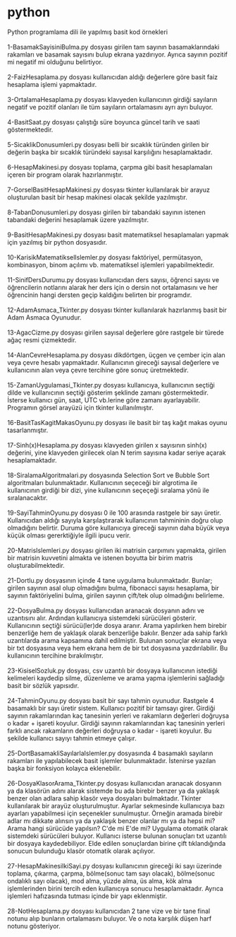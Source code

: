 # python
Python programlama dili ile yapılmış basit kod örnekleri<br><br>
1-BasamakSayisiniBulma.py dosyası girilen tam sayının basamaklarındaki rakamları ve basamak sayısını bulup ekrana yazdırıyor. Ayrıca sayının pozitif mi negatif mi olduğunu belirtiyor.<br><br>
2-FaizHesaplama.py dosyası kullanıcıdan aldığı değerlere göre basit faiz hesaplama işlemi yapmaktadır.<br><br>
3-OrtalamaHesaplama.py dosyası klavyeden kullanıcının girdiği sayıların negatif ve pozitif olanları ile tüm sayıların ortalamasını ayrı ayrı buluyor.<br><br>
4-BasitSaat.py dosyası çalıştığı süre boyunca güncel tarih ve saati göstermektedir.<br><br>
5-SicaklikDonusumleri.py dosyası belli bir sıcaklık türünden girilen bir değerin başka bir sıcaklık türündeki sayısal karşılığını hesaplamaktadır.<br><br>
6-HesapMakinesi.py dosyası toplama, çarpma gibi basit hesaplamaları içeren bir program olarak hazırlanmıştır.<br><br>
7-GorselBasitHesapMakinesi.py dosyası tkinter kullanılarak bir arayuz oluşturulan basit bir hesap makinesi olacak şekilde yazılmıştır.<br><br>
8-TabanDonusumleri.py dosyası girilen bir tabandaki sayının istenen tabandaki değerini hesaplamak üzere yazılmıştır.<br><br>
9-BasitHesapMakinesi.py dosyası basit matematiksel hesaplamaları yapmak için yazılmış bir python dosyasıdır.<br><br>
10-KarisikMatematikselIslemler.py dosyası faktöriyel, permütasyon, kombinasyon, binom açılımı vb. matematiksel işlemleri yapabilmektedir.<br><br>
11-SinifDersDurumu.py dosyası kullanıcıdan ders sayısı, öğrenci sayısı ve öğrencilerin notlarını alarak her ders için o dersin not ortalamasını ve her öğrencinin hangi dersten geçip kaldığını belirten bir programdır.<br><br>
12-AdamAsmaca_Tkinter.py dosyası tkinter kullanılarak hazırlanmış basit bir Adam Asmaca Oyunudur.<br><br>
13-AgacCizme.py dosyası girilen sayısal değerlere göre rastgele bir türede ağaç resmi çizmektedir.<br><br>
14-AlanCevreHesaplama.py dosyası dikdörtgen, üçgen ve çember için alan veya çevre hesabı yapmaktadır. Kullanıcının gireceği sayısal değerlere ve kullanıcının alan veya çevre tercihine göre sonuç üretmektedir.<br><br>
15-ZamanUygulamasi_Tkinter.py dosyası kullanıcıya, kullanıcının seçtiği dilde ve kullanıcının seçtiği gösterim şeklinde zamanı göstermektedir. İsterse kullanıcı gün, saat, UTC vb.lerine göre zamanı ayarlayabilir. Programın görsel arayüzü için tkinter kullanılmıştır.<br><br>
16-BasitTasKagitMakasOyunu.py dosyası ile basit bir taş kağıt makas oyunu tasarlanmıştır.<br><br>
17-Sinh(x)Hesaplama.py dosyası klavyeden girilen x sayısının sinh(x) değerini, yine klavyeden girilecek olan N terim sayısına
kadar seriye açarak hesaplamaktadır.<br><br>
18-SiralamaAlgoritmalari.py dosyasında Selection Sort ve Bubble Sort algoritmaları bulunmaktadır. Kullanıcının seçeceği bir algrotima ile kullanıcının girdiği bir dizi, yine kullanıcının seçeçeği sıralama yönü ile sıralanacaktır.<br><br>
19-SayiTahminOyunu.py dosyası 0 ile 100 arasında rastgele bir sayı üretir. Kullanıcıdan aldığı sayıyla karşılaştırarak kullanıcının tahmininin doğru olup olmadığını belirtir. Duruma göre kullanıcıya gireceği sayının daha büyük veya küçük olması gererktiğiyle ilgili ipucu verir.<br><br>
20-MatrisIslemleri.py dosyası girilen iki matrisin çarpımını yapmakta, girilen bir matrisin kuvvetini almakta ve istenen boyutta bir birim matris oluşturabilmektedir.<br><br>
21-Dortlu.py dosyasının içinde 4 tane uygulama bulunmaktadır. Bunlar; girilen sayının asal olup olmadığını bulma, fibonacci sayısı hesaplama, bir sayının faktöriyelini bulma, girilen sayının çift/tek olup olmadığını belirleme.<br><br>
22-DosyaBulma.py dosyası kullanıcıdan aranacak dosyanın adını ve uzantısını alır. Ardından kullanıcıya sistemdeki sürücüleri gösterir. Kullanıcının seçtiği sürücü(ler)de dosya aranır. Arama yapılırken hem birebir benzerliğe hem de yaklaşık olarak benzerliğe bakılır. Benzer ada sahip farklı uzantılarda arama kapsamına dahil edilmiştir. Bulunan sonuçlar ekrana veya bir txt dosyasına veya hem ekrana hem de bir txt dosyasına yazdırılabilir. Bu kullanıcının tercihine bırakılmıştır.<br><br>
23-KisiselSozluk.py dosyası, csv uzantılı bir dosyaya kullanıcının istediği kelimeleri kaydedip silme, düzenleme ve arama yapma işlemlerini sağladığı basit bir sözlük yapısıdır.<br><br>
24-TahminOyunu.py dosyası basit bir sayı tahmin oyunudur. Rastgele 4 basamaklı bir sayı üretir sistem. Kullanıcı pozitif bir tamsayı girer. Girdiği sayının rakamlarından kaç tanesinin yerleri ve rakamların değerleri doğruysa o kadar + işareti koyulur. Girdiği sayının rakamlarından kaç tanesinin yerleri farklı ancak rakamların değerleri doğruysa o kadar - işareti koyulur. Bu şekilde kullanıcı sayıyı tahmin etmeye çalışır.<br><br>
25-DortBasamakliSayılarlaIslemler.py dosyasında 4 basamaklı sayıların rakamları ile yapılabilecek basit işlemler bulunmaktadır. İstenirse yazılan başka bir fonksiyon kolayca eklenebilir.<br><br>
26-DosyaKlasorArama_Tkinter.py dosyası kullanıcıdan aranacak dosyanın ya da klasörün adını alarak sistemde bu ada birebir benzer ya da yaklaşık benzer olan adlara sahip klasör veya dosyaları bulmaktadır. Tkinter kullanılarak bir arayüz oluşturulmuştur. Ayarlar sekmesinde kullanıcıya bazı ayarları yapabilmesi için seçenekler sunulmuştur. Örneğin aramada birebir adlar mı dikkate alınsın ya da yaklaşık benzer olanlar mı ya da hepsi mi? Arama hangi sürücüde yapılsın? C'de mi E'de mi? Uygulama otomatik olarak sistemdeki sürücüleri buluyor. Kullanıcı isterse bulunan sonuçları txt uzantılı bir dosyaya kaydedebiliyor. Elde edilen sonuçlardan birine çift tıklandığında sonucun bulunduğu klasör otomatik olarak açılıyor.<br><br>
27-HesapMakinesiIkiSayi.py dosyası kullanıcının gireceği iki sayı üzerinde toplama, çıkarma, çarpma, bölme(sonuc tam sayı olacak), bölme(sonuc ondalıklı sayı olacak), mod alma, yüzde alma, üs alma, kök alma işlemlerinden birini tercih eden kullanıcıya sonucu hesaplamaktadır. Ayrıca işlemleri hafızasında tutması içinde bir yapı eklenmiştir.<br><br>
28-NotHesaplama.py dosyası kullanıcıdan 2 tane vize ve bir tane final notunu alıp bunların ortalamasını buluyor. Ve o nota karşılık düşen harf notunu gösteriyor.<br><br>
